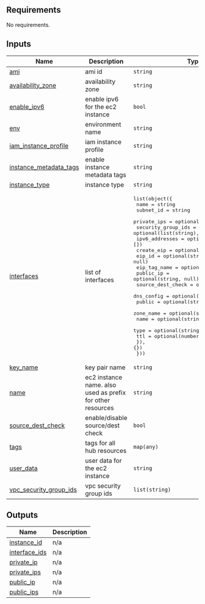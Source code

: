 <!-- BEGIN_TF_DOCS -->
## Requirements

No requirements.

## Inputs

| Name | Description | Type | Default | Required |
|------|-------------|------|---------|:--------:|
| <a name="input_ami"></a> [ami](#input\_ami) | ami id | `string` | n/a | yes |
| <a name="input_availability_zone"></a> [availability\_zone](#input\_availability\_zone) | availability zone | `string` | n/a | yes |
| <a name="input_enable_ipv6"></a> [enable\_ipv6](#input\_enable\_ipv6) | enable ipv6 for the ec2 instance | `bool` | `false` | no |
| <a name="input_env"></a> [env](#input\_env) | environment name | `string` | `"dev"` | no |
| <a name="input_iam_instance_profile"></a> [iam\_instance\_profile](#input\_iam\_instance\_profile) | iam instance profile | `string` | `null` | no |
| <a name="input_instance_metadata_tags"></a> [instance\_metadata\_tags](#input\_instance\_metadata\_tags) | enable instance metadata tags | `string` | `"enabled"` | no |
| <a name="input_instance_type"></a> [instance\_type](#input\_instance\_type) | instance type | `string` | `"t3.micro"` | no |
| <a name="input_interfaces"></a> [interfaces](#input\_interfaces) | list of interfaces | <pre>list(object({<br>    name               = string<br>    subnet_id          = string<br>    private_ips        = optional(list(string), [])<br>    security_group_ids = optional(list(string), [])<br>    ipv6_addresses     = optional(list(string), [])<br>    create_eip         = optional(bool, false)<br>    eip_id             = optional(string, null)<br>    eip_tag_name       = optional(string, null)<br>    public_ip          = optional(string, null)<br>    source_dest_check  = optional(bool, true)<br>    dns_config = optional(object({<br>      public    = optional(string, false)<br>      zone_name = optional(string, null)<br>      name      = optional(string, null)<br>      type      = optional(string, "A")<br>      ttl       = optional(number, 300)<br>    }), {})<br>  }))</pre> | `[]` | no |
| <a name="input_key_name"></a> [key\_name](#input\_key\_name) | key pair name | `string` | `null` | no |
| <a name="input_name"></a> [name](#input\_name) | ec2 instance name. also used as prefix for other resources | `string` | n/a | yes |
| <a name="input_source_dest_check"></a> [source\_dest\_check](#input\_source\_dest\_check) | enable/disable source/dest check | `bool` | `null` | no |
| <a name="input_tags"></a> [tags](#input\_tags) | tags for all hub resources | `map(any)` | `{}` | no |
| <a name="input_user_data"></a> [user\_data](#input\_user\_data) | user data for the ec2 instance | `string` | `null` | no |
| <a name="input_vpc_security_group_ids"></a> [vpc\_security\_group\_ids](#input\_vpc\_security\_group\_ids) | vpc security group ids | `list(string)` | `[]` | no |

## Outputs

| Name | Description |
|------|-------------|
| <a name="output_instance_id"></a> [instance\_id](#output\_instance\_id) | n/a |
| <a name="output_interface_ids"></a> [interface\_ids](#output\_interface\_ids) | n/a |
| <a name="output_private_ip"></a> [private\_ip](#output\_private\_ip) | n/a |
| <a name="output_private_ips"></a> [private\_ips](#output\_private\_ips) | n/a |
| <a name="output_public_ip"></a> [public\_ip](#output\_public\_ip) | n/a |
| <a name="output_public_ips"></a> [public\_ips](#output\_public\_ips) | n/a |
<!-- END_TF_DOCS -->
